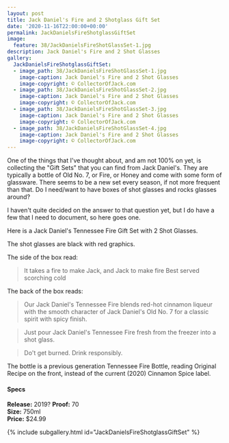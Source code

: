```yaml
---
layout: post
title: Jack Daniel's Fire and 2 Shotglass Gift Set
date: '2020-11-16T22:00:00+00:00'
permalink: JackDanielsFireShotglassGiftSet
image:
  feature: 38/JackDanielsFireShotGlassSet-1.jpg
description: Jack Daniel's Fire and 2 Shot Glasses
gallery:
  JackDanielsFireShotglassGiftSet:
  - image_path: 38/JackDanielsFireShotGlassSet-1.jpg
    image-caption: Jack Daniel's Fire and 2 Shot Glasses
    image-copyright: © CollectorOfJack.com
  - image_path: 38/JackDanielsFireShotGlassSet-2.jpg
    image-caption: Jack Daniel's Fire and 2 Shot Glasses
    image-copyright: © CollectorOfJack.com
  - image_path: 38/JackDanielsFireShotGlassSet-3.jpg
    image-caption: Jack Daniel's Fire and 2 Shot Glasses
    image-copyright: © CollectorOfJack.com
  - image_path: 38/JackDanielsFireShotGlassSet-4.jpg
    image-caption: Jack Daniel's Fire and 2 Shot Glasses
    image-copyright: © CollectorOfJack.com
---
```


One of the things that I've thought about, and am not 100% on yet, is collecting the "Gift Sets" that you can find from Jack Daniel's. They are typically a bottle of Old No. 7, or Fire, or Honey and come with some form of glassware. There seems to be a new set every season, if not more frequent than that. Do I need/want to have boxes of shot glasses and rocks glasses around?

I haven't quite decided on the answer to that question yet, but I do have a few that I need to document, so here goes one.

Here is a Jack Daniel's Tennessee Fire Gift Set with 2 Shot Glasses. 

The shot glasses are black with red graphics. 

The side of the box read:

> It takes a fire to make Jack, and Jack to make fire
> Best served scorching cold

The back of the box reads:

> Our Jack Daniel's Tennessee Fire blends red-hot cinnamon liqueur with the smooth character of Jack Daniel's Old No. 7 for a classic spirit with spicy finish.

>Just pour Jack Daniel's Tennessee Fire fresh from the freezer into a shot glass.

> Do't get burned. Drink responsibly.

The bottle is a previous generation Tennessee Fire Bottle, reading Original Recipe on the front, instead of the current (2020) Cinnamon Spice label.


#### Specs

**Release:** 2019? 
**Proof:** 70  
**Size:** 750ml  
**Price:** $24.99  

{% include subgallery.html id="JackDanielsFireShotglassGiftSet" %}

